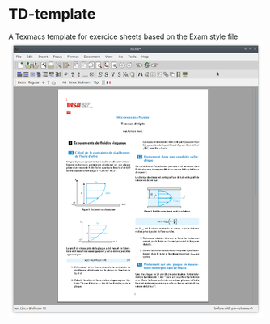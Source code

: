 # TD-template

A Texmacs template for exercice sheets based on the Exam style file
![](Screenshot_20210420_100926.png)
